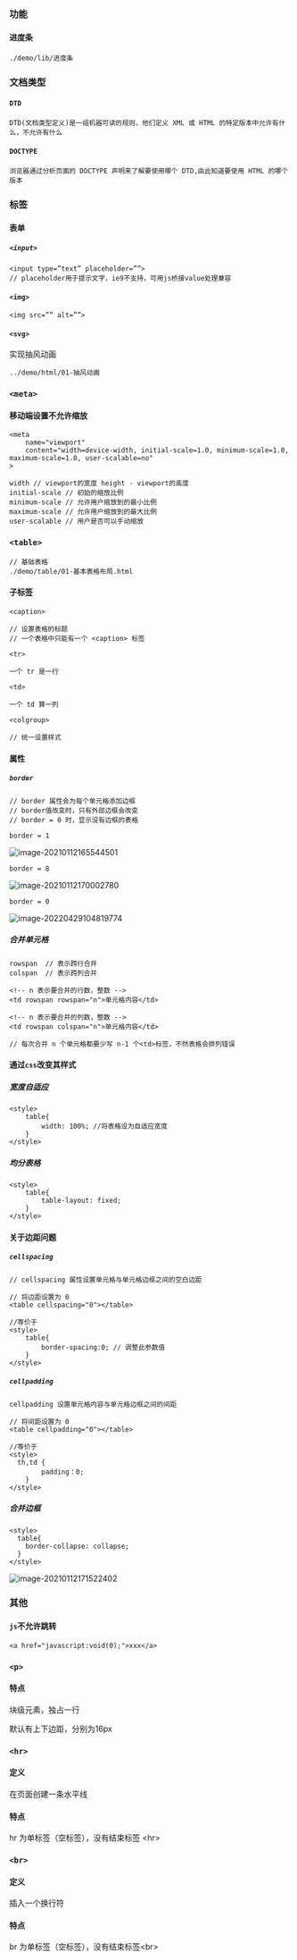 ### 功能

#### 进度条

```
./demo/lib/进度条
```



### 文档类型

#### `DTD`

```
DTD(文档类型定义)是一组机器可读的规则，他们定义 XML 或 HTML 的特定版本中允许有什么，不允许有什么
```

#### `DOCTYPE`

```
浏览器通过分析页面的 DOCTYPE 声明来了解要使用哪个 DTD,由此知道要使用 HTML 的哪个版本
```

### 标签

#### 表单

##### `<input>`

```
<input type=”text” placeholder=””>
// placeholder用于提示文字，ie9不支持，可用js桥接value处理兼容
```

#### `<img>`

```
<img src=”” alt=””>
```

#### `<svg>`

实现抽风动画

```
../demo/html/01-抽风动画
```



### `<meta>`

#### 移动端设置不允许缩放

```
<meta 
	name="viewport" 
	content="width=device-width, initial-scale=1.0, minimum-scale=1.0, maximum-scale=1.0, user-scalable=no"
> 

width // viewport的宽度 height - viewport的高度
initial-scale // 初始的缩放比例
minimum-scale // 允许用户缩放到的最小比例
maximum-scale // 允许用户缩放到的最大比例
user-scalable // 用户是否可以手动缩放
```

### `<table>`

```
// 基础表格
./demo/table/01-基本表格布局.html
```

#### 子标签

`<caption>`

```
// 设置表格的标题
// 一个表格中只能有一个 <caption> 标签
```

`<tr>`

```
一个 tr 是一行
```

`<td>`

```
一个 td 算一列
```

`<colgroup>`

```
// 统一设置样式
```

#### 属性

##### `border`

```
// border 属性会为每个单元格添加边框
// border值改变时，只有外部边框会改变
// border = 0 时，显示没有边框的表格
```

`border = 1`

![image-20210112165544501](html.assets/image-20210112165544501.png)

`border = 8`

![image-20210112170002780](html.assets/image-20210112170002780.png)

`border = 0`

![image-20220429104819774](html.assets/image-20220429104819774.png)

##### 合并单元格

```
rowspan  // 表示跨行合并
colspan  // 表示跨列合并 

<!-- n 表示要合并的行数，整数 -->
<td rowspan rowspan="n">单元格内容</td>

<!-- n 表示要合并的列数，整数 -->
<td rowspan colspan="n">单元格内容</td>

// 每次合并 n 个单元格都要少写 n-1 个<td>标签，不然表格会排列错误
```

#### 通过`css`改变其样式

##### 宽度自适应

```
<style>
	table{
		width: 100%; //将表格设为自适应宽度
	}
</style>
```

##### 均分表格

```
<style>
	table{
		table-layout: fixed; 
	}
</style>
```

#### 关于边距问题

##### `cellspacing`

```
// cellspacing 属性设置单元格与单元格边框之间的空白边距

// 将边距设置为 0
<table cellspacing="0"></table>

//等价于
<style>
	table{
		border-spacing:0; // 调整此参数值
	}
</style>
```

##### `cellpadding`

```
cellpadding 设置单元格内容与单元格边框之间的间距

// 将间距设置为 0
<table cellpadding="0"></table>

//等价于
<style>
  th,td {
		padding：0;
	}
</style>
```

##### 合并边框

```
<style>
  table{
  	border-collapse: collapse; 
  }
</style>
```

![image-20210112171522402](html.assets/image-20210112171522402.png)

#### 

### 其他

#### `js`不允许跳转

```
<a href="javascript:void(0);">xxx</a>
```

### `<p>`

#### 特点

块级元素，独占一行

默认有上下边距，分别为16px

### `<hr>`

#### 定义

在页面创建一条水平线

#### 特点

hr 为单标签（空标签），没有结束标签 \<hr>

### `<br>`

#### 定义

插入一个换行符

#### 特点

br  为单标签（空标签），没有结束标签\<br>